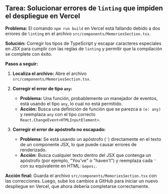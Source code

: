 ## Tarea: Solucionar errores de `linting` que impiden el despliegue en Vercel

**Problema:** El comando `npm run build` en Vercel está fallando debido a dos errores de `linting` en el archivo `src/components/MemoriesSection.tsx`.

**Solución:** Corregir los tipos de TypeScript y escapar caracteres especiales en JSX para cumplir con las reglas de `linting` y permitir que la compilación se complete con éxito.

**Pasos a seguir:**

1.  **Localiza el archivo:** Abre el archivo `src/components/MemoriesSection.tsx`.

2.  **Corregir el error de tipo `any`:**
    * **Problema:** Una función, probablemente un manejador de eventos, está usando el tipo `any`, lo cual no está permitido.
    * **Acción:** Busca una definición de función que se parezca a `(e: any)` y reemplaza `any` con el tipo correcto `React.ChangeEvent<HTMLInputElement>`.

3.  **Corregir el error de apóstrofo no escapado:**
    * **Problema:** Se está usando un apóstrofo (`'`) directamente en el texto de un componente JSX, lo que puede causar errores de renderizado.
    * **Acción:** Busca cualquier texto dentro del JSX que contenga un apóstrofo (por ejemplo, "You've" o "haven't") y reemplaza cada `'` con su equivalente en HTML: `&apos;`.

**Acción final:** Guarda el archivo `src/components/MemoriesSection.tsx` con las correcciones. Luego, sube los cambios a GitHub para iniciar un nuevo despliegue en Vercel, que ahora debería completarse correctamente.